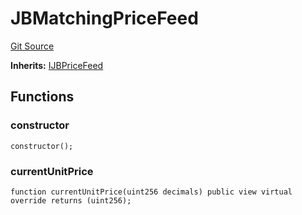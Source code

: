 # JBMatchingPriceFeed
[Git Source](https://github.com/Bananapus/nana-core/blob/2998dca2fbd2658e2c8791d6dc8348147d69e28e/src/periphery/JBMatchingPriceFeed.sol)

**Inherits:**
[IJBPriceFeed](/docs/dev/v5/api/core/interfaces/IJBPriceFeed.md)


## Functions
### constructor


```solidity
constructor();
```

### currentUnitPrice


```solidity
function currentUnitPrice(uint256 decimals) public view virtual override returns (uint256);
```

